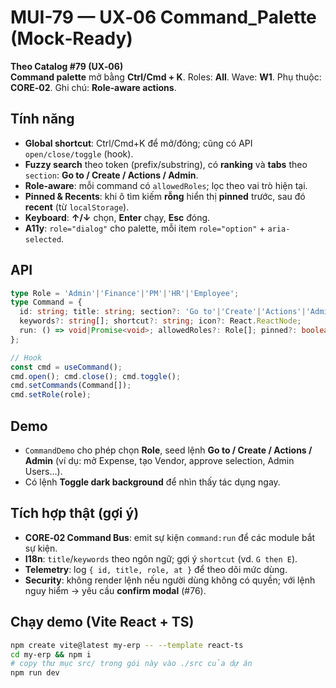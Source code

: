 
# MUI-79 — UX‑06 Command_Palette (Mock‑Ready)

**Theo Catalog #79 (UX‑06)**  
**Command palette** mở bằng **Ctrl/Cmd + K**. Roles: **All**. Wave: **W1**. Phụ thuộc: **CORE‑02**. Ghi chú: **Role‑aware actions**.

## Tính năng
- **Global shortcut**: Ctrl/Cmd+K để mở/đóng; cũng có API `open/close/toggle` (hook).  
- **Fuzzy search** theo token (prefix/substring), có **ranking** và **tabs** theo `section`: **Go to / Create / Actions / Admin**.  
- **Role‑aware**: mỗi command có `allowedRoles`; lọc theo vai trò hiện tại.  
- **Pinned & Recents**: khi ô tìm kiếm **rỗng** hiển thị **pinned** trước, sau đó **recent** (từ `localStorage`).  
- **Keyboard**: **↑/↓** chọn, **Enter** chạy, **Esc** đóng.  
- **A11y**: `role="dialog"` cho palette, mỗi item `role="option"` + `aria-selected`.

## API
```ts
type Role = 'Admin'|'Finance'|'PM'|'HR'|'Employee';
type Command = {
  id: string; title: string; section?: 'Go to'|'Create'|'Actions'|'Admin';
  keywords?: string[]; shortcut?: string; icon?: React.ReactNode;
  run: () => void|Promise<void>; allowedRoles?: Role[]; pinned?: boolean;
};

// Hook
const cmd = useCommand();
cmd.open(); cmd.close(); cmd.toggle();
cmd.setCommands(Command[]);
cmd.setRole(role);
```

## Demo
- `CommandDemo` cho phép chọn **Role**, seed lệnh **Go to / Create / Actions / Admin** (ví dụ: mở Expense, tạo Vendor, approve selection, Admin Users…).  
- Có lệnh **Toggle dark background** để nhìn thấy tác dụng ngay.

## Tích hợp thật (gợi ý)
- **CORE‑02 Command Bus**: emit sự kiện `command:run` để các module bắt sự kiện.  
- **I18n**: `title`/`keywords` theo ngôn ngữ; gợi ý `shortcut` (vd. `G then E`).  
- **Telemetry**: log `{ id, title, role, at }` để theo dõi mức dùng.  
- **Security**: không render lệnh nếu người dùng không có quyền; với lệnh nguy hiểm → yêu cầu **confirm modal** (#76).

## Chạy demo (Vite React + TS)
```bash
npm create vite@latest my-erp -- --template react-ts
cd my-erp && npm i
# copy thư mục src/ trong gói này vào ./src của dự án
npm run dev
```
